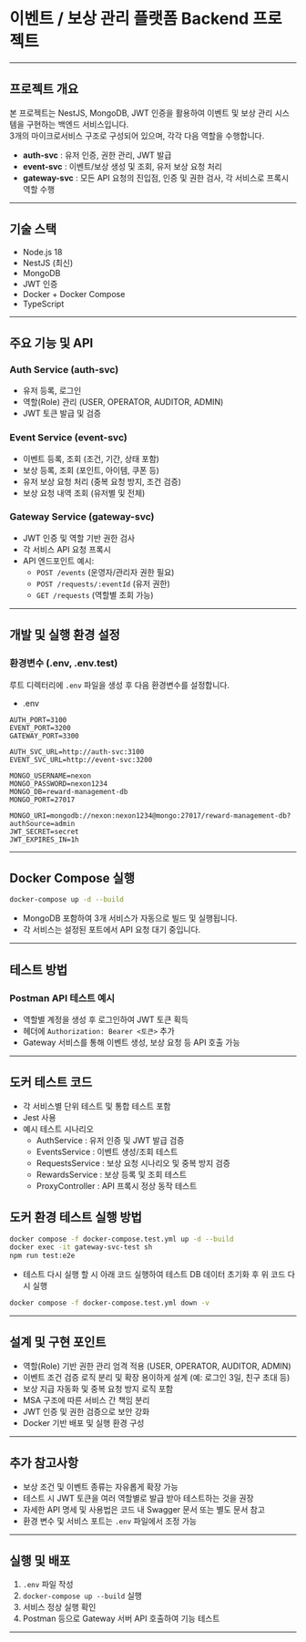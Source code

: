 # 이벤트 / 보상 관리 플랫폼 Backend 프로젝트

---

## 프로젝트 개요
본 프로젝트는 NestJS, MongoDB, JWT 인증을 활용하여 이벤트 및 보상 관리 시스템을 구현하는 백엔드 서비스입니다.  
3개의 마이크로서비스 구조로 구성되어 있으며, 각각 다음 역할을 수행합니다.

- **auth-svc** : 유저 인증, 권한 관리, JWT 발급  
- **event-svc** : 이벤트/보상 생성 및 조회, 유저 보상 요청 처리  
- **gateway-svc** : 모든 API 요청의 진입점, 인증 및 권한 검사, 각 서비스로 프록시 역할 수행  

---

## 기술 스택
- Node.js 18
- NestJS (최신)
- MongoDB
- JWT 인증
- Docker + Docker Compose
- TypeScript

---

## 주요 기능 및 API

### Auth Service (auth-svc)
- 유저 등록, 로그인
- 역할(Role) 관리 (USER, OPERATOR, AUDITOR, ADMIN)
- JWT 토큰 발급 및 검증

### Event Service (event-svc)
- 이벤트 등록, 조회 (조건, 기간, 상태 포함)
- 보상 등록, 조회 (포인트, 아이템, 쿠폰 등)
- 유저 보상 요청 처리 (중복 요청 방지, 조건 검증)
- 보상 요청 내역 조회 (유저별 및 전체)

### Gateway Service (gateway-svc)
- JWT 인증 및 역할 기반 권한 검사
- 각 서비스 API 요청 프록시
- API 엔드포인트 예시:
  - `POST /events` (운영자/관리자 권한 필요)
  - `POST /requests/:eventId` (유저 권한)
  - `GET /requests` (역할별 조회 가능)

---

## 개발 및 실행 환경 설정

### 환경변수 (.env, .env.test)
루트 디렉터리에 `.env` 파일을 생성 후 다음 환경변수를 설정합니다.

- .env
```env
AUTH_PORT=3100
EVENT_PORT=3200
GATEWAY_PORT=3300

AUTH_SVC_URL=http://auth-svc:3100
EVENT_SVC_URL=http://event-svc:3200

MONGO_USERNAME=nexon
MONGO_PASSWORD=nexon1234
MONGO_DB=reward-management-db
MONGO_PORT=27017

MONGO_URI=mongodb://nexon:nexon1234@mongo:27017/reward-management-db?authSource=admin
JWT_SECRET=secret
JWT_EXPIRES_IN=1h
```

---

## Docker Compose 실행

```bash
docker-compose up -d --build
```

- MongoDB 포함하여 3개 서비스가 자동으로 빌드 및 실행됩니다.
- 각 서비스는 설정된 포트에서 API 요청 대기 중입니다.

---

## 테스트 방법

### Postman API 테스트 예시
- 역할별 계정을 생성 후 로그인하여 JWT 토큰 획득
- 헤더에 `Authorization: Bearer <토큰>` 추가
- Gateway 서비스를 통해 이벤트 생성, 보상 요청 등 API 호출 가능

---

## 도커 테스트 코드

- 각 서비스별 단위 테스트 및 통합 테스트 포함
- Jest 사용
- 예시 테스트 시나리오
  - AuthService : 유저 인증 및 JWT 발급 검증
  - EventsService : 이벤트 생성/조회 테스트
  - RequestsService : 보상 요청 시나리오 및 중복 방지 검증
  - RewardsService : 보상 등록 및 조회 테스트
  - ProxyController : API 프록시 정상 동작 테스트

## 도커 환경 테스트 실행 방법

```bash
docker compose -f docker-compose.test.yml up -d --build
docker exec -it gateway-svc-test sh
npm run test:e2e
```

- 테스트 다시 실행 할 시 아래 코드 실행하여 테스트 DB 데이터 초기화 후 위 코드 다시 실행
```bash
docker compose -f docker-compose.test.yml down -v
```

---

## 설계 및 구현 포인트

- 역할(Role) 기반 권한 관리 엄격 적용 (USER, OPERATOR, AUDITOR, ADMIN)
- 이벤트 조건 검증 로직 분리 및 확장 용이하게 설계 (예: 로그인 3일, 친구 초대 등)
- 보상 지급 자동화 및 중복 요청 방지 로직 포함
- MSA 구조에 따른 서비스 간 책임 분리
- JWT 인증 및 권한 검증으로 보안 강화
- Docker 기반 배포 및 실행 환경 구성

---

## 추가 참고사항

- 보상 조건 및 이벤트 종류는 자유롭게 확장 가능
- 테스트 시 JWT 토큰을 여러 역할별로 발급 받아 테스트하는 것을 권장
- 자세한 API 명세 및 사용법은 코드 내 Swagger 문서 또는 별도 문서 참고
- 환경 변수 및 서비스 포트는 `.env` 파일에서 조정 가능

---

## 실행 및 배포

1. `.env` 파일 작성  
2. `docker-compose up --build` 실행  
3. 서비스 정상 실행 확인  
4. Postman 등으로 Gateway 서버 API 호출하여 기능 테스트  

---
